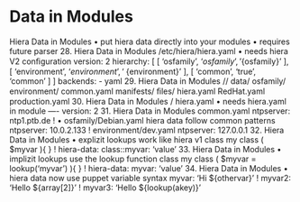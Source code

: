 # Data in Modules

Hiera Data in Modules • put hiera data directly into your modules • requires future parser
28. Hiera Data in Modules /etc/hiera/hiera.yaml • needs hiera V2 conﬁguration version: 2 hierarchy: [ [ ‘osfamily’, ‘${osfamily}’, ’${osfamily}’ ], [ ‘environment’, ‘${environment}’, ‘$ {environment}’ ], [ ‘common’, ‘true’, ‘common’ ] ] backends: - yaml
29. Hiera Data in Modules <modulepath>/<modulename>/ data/ osfamily/ environment/ common.yaml manifests/ ﬁles/ hiera.yaml RedHat.yaml production.yaml
30. Hiera Data in Modules <modulepath></modulename>/ hiera.yaml • needs hiera.yaml in module —- version: 2
31. Hiera Data in Modules common.yaml ntpserver: ntp1.ptb.de ! • osfamily/Debian.yaml hiera data follow common patterns ntpserver: 10.0.2.133 ! environment/dev.yaml ntpserver: 127.0.0.1
32. Hiera Data in Modules • explizit lookups work like hiera v1 class my class ( $myvar ){ } ! hiera-data: class::myvar: ‘value’
33. Hiera Data in Modules • implizit lookups use the lookup function class my class ( $myvar = lookup(‘myvar’) ){ } ! hiera-data: myvar: ‘value’
34. Hiera Data in Modules • hiera data now use puppet variable syntax myvar: ‘Hi ${othervar}’ ! myvar2: ‘Hello ${array[2]}’ ! myvar3: ‘Hello ${lookup(akey)}’
